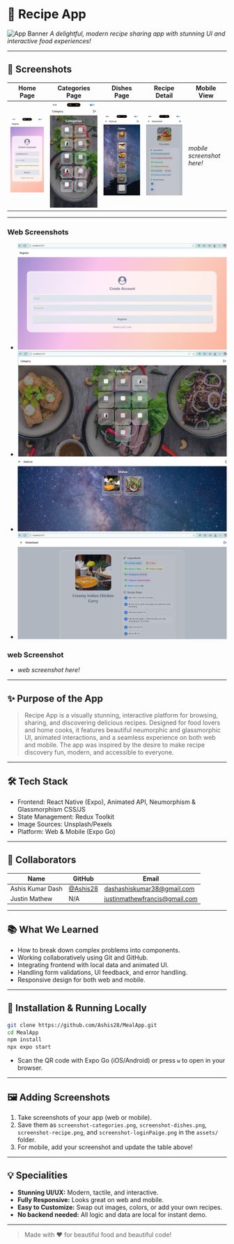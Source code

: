 # 🚀 Recipe App

![App Banner](https://via.placeholder.com/1200x400.png?text=Recipe+App+Banner)
*A delightful, modern recipe sharing app with stunning UI and interactive food experiences!*

---

## 📸 Screenshots

| Home Page | Categories Page | Dishes Page | Recipe Detail | Mobile View |
|-----------|----------------|-------------|--------------|-------------|
| ![Home](./assets/mobile-categories.jpeg) | ![Categories](./assets/mobile-loginPaige.jpeg) | ![Dishes](./assets/mobile-recipe.jpeg) | ![Recipe](./assets/mobile-dishes.jpeg) | _mobile screenshot here!_ |

---

### Web Screenshots
- ![Login](./assets/screenshot-loginPaige.png)
- ![Categories](./assets/screenshot-categories.png)
- ![Dishes](./assets/screenshot-dishes.png)
- ![Recipe](./assets/screenshot-recipe.png)

### web Screenshot
- _web screenshot here!_

---

## ✨ Purpose of the App

> Recipe App is a visually stunning, interactive platform for browsing, sharing, and discovering delicious recipes. Designed for food lovers and home cooks, it features beautiful neumorphic and glassmorphic UI, animated interactions, and a seamless experience on both web and mobile. The app was inspired by the desire to make recipe discovery fun, modern, and accessible to everyone.

---

## 🛠 Tech Stack

- Frontend: React Native (Expo), Animated API, Neumorphism & Glassmorphism CSS/JS
- State Management: Redux Toolkit
- Image Sources: Unsplash/Pexels
- Platform: Web & Mobile (Expo Go)

---

## 🤝 Collaborators

| Name             | GitHub                                                                 | Email                        |
|------------------|------------------------------------------------------------------------|------------------------------|
| Ashis Kumar Dash | [@Ashis28](https://github.com/Ashis28/MealApp/tree/master)             | dashashiskumar38@gmail.com   |
| Justin Mathew    | N/A                                                                    | justinmathewfrancis@gmail.com|

---

## 📚 What We Learned

- How to break down complex problems into components.
- Working collaboratively using Git and GitHub.
- Integrating frontend with local data and animated UI.
- Handling form validations, UI feedback, and error handling.
- Responsive design for both web and mobile.

---

## 🚧 Installation & Running Locally

```bash
git clone https://github.com/Ashis28/MealApp.git
cd MealApp
npm install
npx expo start
```

- Scan the QR code with Expo Go (iOS/Android) or press `w` to open in your browser.

---

## 🖼️ Adding Screenshots
1. Take screenshots of your app (web or mobile).
2. Save them as `screenshot-categories.png`, `screenshot-dishes.png`, `screenshot-recipe.png`, and `screenshot-loginPaige.png` in the `assets/` folder.
3. For mobile, add your screenshot and update the table above!

---

## 💡 Specialities
- **Stunning UI/UX:** Modern, tactile, and interactive.
- **Fully Responsive:** Looks great on web and mobile.
- **Easy to Customize:** Swap out images, colors, or add your own recipes.
- **No backend needed:** All logic and data are local for instant demo.

---

> Made with ❤️ for beautiful food and beautiful code! 